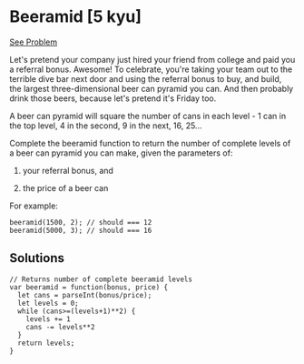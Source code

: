 # Beeramid [5 kyu]

[See Problem](https://www.codewars.com/kata/51e04f6b544cf3f6550000c1)

Let's pretend your company just hired your friend from college and paid you a referral bonus. Awesome! To celebrate, you're taking your team out to the terrible dive bar next door and using the referral bonus to buy, and build, the largest three-dimensional beer can pyramid you can. And then probably drink those beers, because let's pretend it's Friday too.

A beer can pyramid will square the number of cans in each level - 1 can in the top level, 4 in the second, 9 in the next, 16, 25...

Complete the beeramid function to return the number of complete levels of a beer can pyramid you can make, given the parameters of:

1. your referral bonus, and

2. the price of a beer can

For example:
```
beeramid(1500, 2); // should === 12
beeramid(5000, 3); // should === 16
```
## Solutions

```
// Returns number of complete beeramid levels
var beeramid = function(bonus, price) {
  let cans = parseInt(bonus/price);
  let levels = 0;
  while (cans>=(levels+1)**2) {
    levels += 1
    cans -= levels**2
  }
  return levels;
}
```